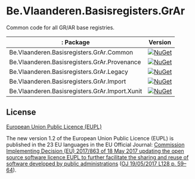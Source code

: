 # Be.Vlaanderen.Basisregisters.GrAr

Common code for all GR/AR base registries.

|: Package | Version |
| --- | --- |
| Be.Vlaanderen.Basisregisters.GrAr.Common | [![NuGet](https://img.shields.io/nuget/v/Be.Vlaanderen.Basisregisters.GrAr.Common.svg)](https://www.nuget.org/packages/Be.Vlaanderen.Basisregisters.GrAr.Common) |
| Be.Vlaanderen.Basisregisters.GrAr.Provenance | [![NuGet](https://img.shields.io/nuget/v/Be.Vlaanderen.Basisregisters.GrAr.Provenance.svg)](https://www.nuget.org/packages/Be.Vlaanderen.Basisregisters.GrAr.Provenance) |
| Be.Vlaanderen.Basisregisters.GrAr.Legacy | [![NuGet](https://img.shields.io/nuget/v/Be.Vlaanderen.Basisregisters.GrAr.Legacy.svg)](https://www.nuget.org/packages/Be.Vlaanderen.Basisregisters.GrAr.Legacy) |
| Be.Vlaanderen.Basisregisters.GrAr.Import | [![NuGet](https://img.shields.io/nuget/v/Be.Vlaanderen.Basisregisters.GrAr.Import.svg)](https://www.nuget.org/packages/Be.Vlaanderen.Basisregisters.GrAr.Import) |
| Be.Vlaanderen.Basisregisters.GrAr.Import.Xunit | [![NuGet](https://img.shields.io/nuget/v/Be.Vlaanderen.Basisregisters.GrAr.Import.Xunit.svg)](https://www.nuget.org/packages/Be.Vlaanderen.Basisregisters.GrAr.Import.Xunit) |

## License

[European Union Public Licence (EUPL)](https://joinup.ec.europa.eu/news/understanding-eupl-v12)

The new version 1.2 of the European Union Public Licence (EUPL) is published in the 23 EU languages in the EU Official Journal: [Commission Implementing Decision (EU) 2017/863 of 18 May 2017 updating the open source software licence EUPL to further facilitate the sharing and reuse of software developed by public administrations](https://eur-lex.europa.eu/legal-content/EN/TXT/?uri=uriserv:OJ.L_.2017.128.01.0059.01.ENG&toc=OJ:L:2017:128:FULL) ([OJ 19/05/2017 L128 p. 59–64](https://eur-lex.europa.eu/legal-content/EN/TXT/?uri=uriserv:OJ.L_.2017.128.01.0059.01.ENG&toc=OJ:L:2017:128:FULL)).

